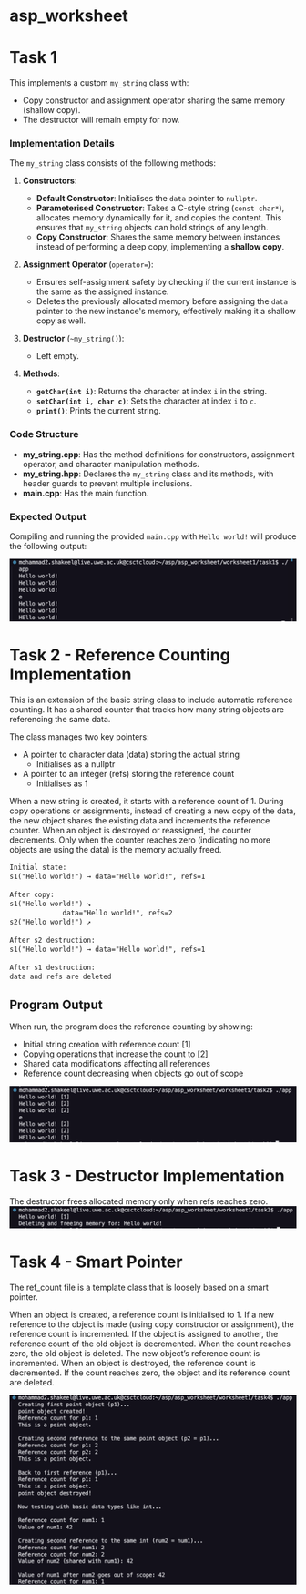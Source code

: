 # asp_worksheet

# Task 1 

This implements a custom `my_string` class with:
- Copy constructor and assignment operator sharing the same memory (shallow copy).
- The destructor will remain empty for now.

### Implementation Details

The `my_string` class consists of the following methods:

1. **Constructors**:
   - **Default Constructor**: Initialises the `data` pointer to `nullptr`. 
   - **Parameterised Constructor**: Takes a C-style string (`const char*`), allocates memory dynamically for it, and copies the content. This ensures that `my_string` objects can hold strings of any length.
   - **Copy Constructor**: Shares the same memory between instances instead of performing a deep copy, implementing a **shallow copy**. 

2. **Assignment Operator** (`operator=`):
   - Ensures self-assignment safety by checking if the current instance is the same as the assigned instance.
   - Deletes the previously allocated memory before assigning the `data` pointer to the new instance's memory, effectively making it a shallow copy as well.

3. **Destructor** (`~my_string()`):
   - Left empty. 

4. **Methods**:
   - **`getChar(int i)`**: Returns the character at index `i` in the string.
   - **`setChar(int i, char c)`**: Sets the character at index `i` to `c`.
   - **`print()`**: Prints the current string.

### Code Structure

- **my_string.cpp**: Has the method definitions for constructors, assignment operator, and character manipulation methods.
- **my_string.hpp**: Declares the `my_string` class and its methods, with header guards to prevent multiple inclusions.
- **main.cpp**: Has the main function.


### Expected Output

Compiling and running the provided `main.cpp` with `Hello world!` will produce the following output:


![Task 1 Output](./img/Task1.png)

# Task 2 - Reference Counting Implementation

This is an extension of the basic string class to include automatic reference counting. It has a shared counter that tracks how many string objects are referencing the same data.

The class manages two key pointers:
- A pointer to character data (data) storing the actual string
   - Initialises as a nullptr
- A pointer to an integer (refs) storing the reference count
   - Initialises as 1 

When a new string is created, it starts with a reference count of 1. During copy operations or assignments, instead of creating a new copy of the data, the new object shares the existing data and increments the reference counter. When an object is destroyed or reassigned, the counter decrements. Only when the counter reaches zero (indicating no more objects are using the data) is the memory actually freed.

``` 
Initial state:
s1("Hello world!") → data="Hello world!", refs=1

After copy:
s1("Hello world!") ↘
             data="Hello world!", refs=2
s2("Hello world!") ↗

After s2 destruction:
s1("Hello world!") → data="Hello world!", refs=1

After s1 destruction:
data and refs are deleted
```

## Program Output
When run, the program does the reference counting by showing:
- Initial string creation with reference count [1]
- Copying operations that increase the count to [2]
- Shared data modifications affecting all references
- Reference count decreasing when objects go out of scope

![Task 2 Output](./img/Task2.png)


# Task 3 - Destructor Implementation
The destructor frees allocated memory only when refs reaches zero.
![Task 3 Output](./img/Task3.png)

# Task 4 - Smart Pointer 
The ref_count file is a template class that is loosely based on a smart pointer.

When an object is created, a reference count is initialised to 1. If a new reference to the object is made (using copy constructor or assignment), the reference count is incremented.
If the object is assigned to another, the reference count of the old object is decremented. When the count reaches zero, the old object is deleted. The new object’s reference count is incremented.
When an object is destroyed, the reference count is decremented. If the count reaches zero, the object and its reference count are deleted. 

![Task 4 Output](./img/Task4.png)


